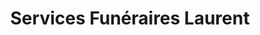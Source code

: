 ---
title: "Services Funéraires Laurent"
url: /lievin/services-funeraires-laurent/
shop: directeurs de funérailles
---
